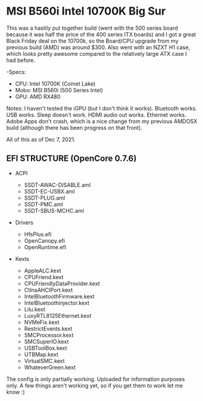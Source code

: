 # MSI B560i Intel 10700K Big Sur
This was a hastily put together build (went with the 500 series board because it was half the price of the 400 series ITX boards) and I got a great Black Friday deal on the 10700k, so the Board/CPU upgrade from my previous build (AMD) was around $300. Also went with an NZXT H1 case, which looks pretty awesome compared to the relatively large ATX case I had before. 

-Specs:
  - CPU: Intel 10700K (Comet Lake)
  - Mobo: MSI B560i (500 Series Intel)
  - GPU: AMD RX480

Notes: I haven't tested the iGPU (but I don't think it works). Bluetooth works. USB works. Sleep doesn't work. HDMI audio out works. Ethernet works. Adobe Apps don't crash, which is a nice change from my previous AMDOSX build (although there has been progress on that front).

All of this as of Dec 7, 2021.

## EFI STRUCTURE (OpenCore 0.7.6)

- ACPI
  - SSDT-AWAC-DISABLE.aml
  - SSDT-EC-USBX.aml
  - SSDT-PLUG.aml
  - SSDT-PMC.aml
  - SSDT-SBUS-MCHC.aml

- Drivers
  - HfsPlus.efi
  - OpenCanopy.efi
  - OpenRuntime.efi

- Kexts
  - AppleALC.kext
  - CPUFriend.kext
  - CPUFriendlyDataProvider.kext
  - CtlnaAHCIPort.kext
  - IntelBluetoothFirmware.kext
  - IntelBluetoothinjector.kext
  - Lilu.kext
  - LuxyRTL8125Ethernet.kext
  - NVMeFix.kext
  - RestrictEvents.kext
  - SMCProcessor.kext
  - SMCSuperIO.kext
  - USBToolBox.kext
  - UTBMap.kext
  - VirtualSMC.kext
  - WhateverGreen.kext

The config is only partially working. Uploaded for information purposes only. A few things aren't working yet, so if you get them to work let me know :)
